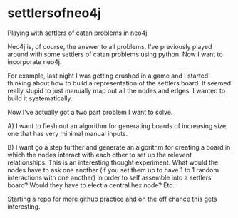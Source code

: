 settlersofneo4j
===============

Playing with settlers of catan problems in neo4j

Neo4j is, of course, the answer to all problems. I've previously played around with some settlers of catan problems using python. Now I want to incorporate neo4j. 

For example, last night I was getting crushed in a game and I started thinking about how to build a representation of the settlers board. It seemed really stupid to just manually map out all the nodes and edges. I wanted to build it systematically.

Now I've actually got a two part problem I want to solve.

A) I want to flesh out an algorithm for generating boards of increasing size, one that has very minimal manual inputs.

B) I want go a step further and generate an algorithm for creating a board in which the nodes interact with each other to set up the relevent relationships. This is an interesting thought experiment. What would the nodes have to ask one another (if you set them up to have 1 to 1 random interactions with one another) in order to self assemble into a settlers board?  Would they have to elect a central hex node?  Etc.

Starting a repo for more github practice and on the off chance this gets interesting.
